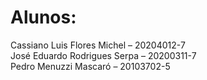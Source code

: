 # Alunos:

Cassiano Luis Flores Michel – 20204012-7  
José Eduardo Rodrigues Serpa – 20200311-7  
Pedro Menuzzi Mascaró – 20103702-5
